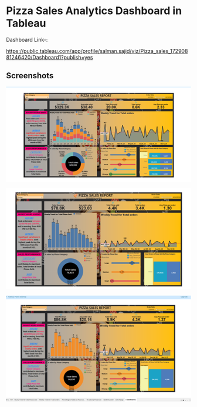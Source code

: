 
# Pizza Sales Analytics Dashboard in Tableau

Dashboard Link-:

https://public.tableau.com/app/profile/salman.sajid/viz/Pizza_sales_17290881246420/Dashboard1?publish=yes


## Screenshots

![App Screenshot](https://github.com/salmansajidsattar/Pizza_Sales_Tableau_Dashboard/blob/main/Pizza%20Sales%20Dashboard.png)

![App Screenshot](https://github.com/salmansajidsattar/Pizza_Sales_Tableau_Dashboard/blob/main/Pizza_Sales_1.png)

![App Screenshot](https://github.com/salmansajidsattar/Pizza_Sales_Tableau_Dashboard/blob/main/Pizza_sales_2.png)


